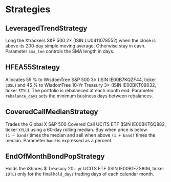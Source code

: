 # Strategies

## LeveragedTrendStrategy
Long the Xtrackers S&P 500 2× (ISIN LU0411078552) when the close is above its 200‑day simple moving average. Otherwise stay in cash. Parameter `sma_len` controls the SMA length in days.

## HFEA55Strategy
Allocates 55 % to WisdomTree S&P 500 3× (ISIN IE00B7KQZF44, ticker `3USL`) and 45 % to WisdomTree 10‑Yr Treasury 3× (ISIN IE00BKT09032, ticker `3TYL`). The portfolio is rebalanced at each month end. Parameter `rebalance_days` sets the minimum business days between rebalances.

## CoveredCallMedianStrategy
Trades the Global X S&P 500 Covered Call UCITS ETF (ISIN IE00BKT6Q882, ticker `XYLU`) using a 60‑day rolling median. Buy when price is below `(1 − band)` times the median and sell when above `(1 + band)` times the median. Parameter `band` is expressed as a percent.

## EndOfMonthBondPopStrategy
Holds the iShares $ Treasury 20+ yr UCITS ETF (ISIN IE00B1FZS806, ticker `IDTL`) only for the final `hold_days` trading days of each calendar month.
